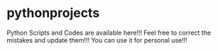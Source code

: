 # pythonprojects
Python Scripts and Codes are available here!!!
Feel free to correct the mistakes and update them!!!
You can use it for personal use!!!
